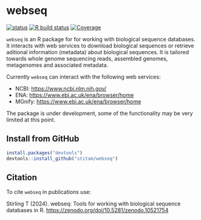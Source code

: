 
<!-- README.md is generated from README.Rmd. Please edit that file -->

# webseq

<!-- badges: start -->

[![status](https://www.repostatus.org/badges/latest/active.svg)](https://www.repostatus.org/#active)
[![R build
status](https://github.com/stitam/webseq/workflows/R-CMD-check/badge.svg)](https://github.com/stitam/webseq/actions)
[![Coverage](https://codecov.io/github/stitam/webseq/coverage.svg?branch=master)](https://codecov.io/gh/stitam/webseq/branch/master)

`webseq` is an R package for for working with biological sequence
databases. It interacts with web services to download biological
sequences or retrieve aditional information (metadata) about biological
sequences. It is tailored towards whole genome sequencing reads,
assembled genomes, metagenomes and associated metadata.

Currently `webseq` can interact with the following web services:

- NCBI: <https://www.ncbi.nlm.nih.gov/>
- ENA: <https://www.ebi.ac.uk/ena/browser/home>
- MGnify: <https://www.ebi.ac.uk/ena/browser/home>

The package is under development, some of the functionality may be very
limited at this point.

## Install from GitHub

``` r
install.packages("devtools")
devtools::install_github("stitam/webseq")
```

## Citation

To cite `webseq` in publications use:

Stirling T (2024). webseq: Tools for working with biological sequence
databases in R. <https://zenodo.org/doi/10.5281/zenodo.10521754>
